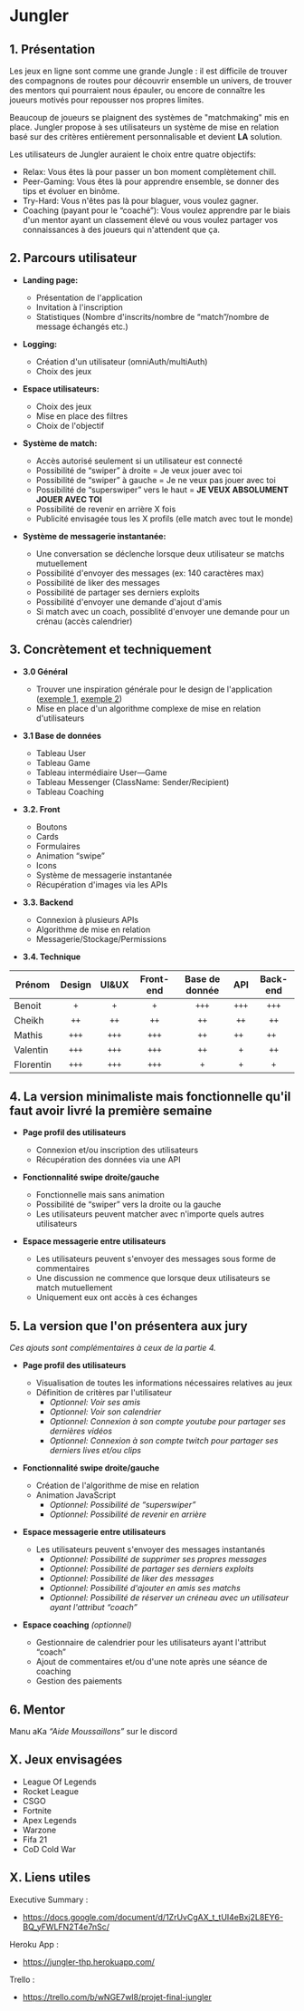 # Jungler 

## 1. Présentation

Les jeux en ligne sont comme une grande Jungle : il est difficile de trouver des compagnons de routes pour découvrir ensemble un univers, de trouver des mentors qui pourraient nous épauler, ou encore de connaître les joueurs motivés pour repousser nos propres limites.

Beaucoup de joueurs se plaignent des systèmes de "matchmaking" mis en place. Jungler propose à ses utilisateurs un système de mise en relation basé sur des critères entièrement personnalisable et devient **LA** solution.

Les utilisateurs de Jungler auraient le choix entre quatre objectifs:

* Relax: Vous êtes là pour passer un bon moment complètement chill.
* Peer-Gaming: Vous êtes là pour apprendre ensemble, se donner des tips et évoluer en binôme.
* Try-Hard: Vous n'êtes pas là pour blaguer, vous voulez gagner.
* Coaching (payant pour le “coaché”): Vous voulez apprendre par le biais d'un mentor ayant un classement élevé ou vous voulez partager vos connaissances à des joueurs qui n'attendent que ça.



## 2. Parcours utilisateur

* **Landing page:** 
    * Présentation de l'application
    * Invitation à l'inscription
	* Statistiques (Nombre d'inscrits/nombre de “match”/nombre de message échangés etc.)

* **Logging:**
    * Création d'un utilisateur (omniAuth/multiAuth)
	* Choix des jeux

* **Espace utilisateurs:**
    * Choix des jeux
	* Mise en place des filtres
	* Choix de l'objectif

* **Système de match:**
    * Accès autorisé seulement si un utilisateur est connecté
	* Possibilité de “swiper” à droite = Je veux jouer avec toi
	* Possibilité de “swiper” à gauche = Je ne veux pas jouer avec toi
	* Possibilité de “superswiper” vers le haut = **JE VEUX ABSOLUMENT JOUER AVEC TOI**
	* Possibilité de revenir en arrière X fois
	* Publicité envisagée tous les X profils (elle match avec tout le monde)

* **Système de messagerie instantanée:**
    * Une conversation se déclenche lorsque deux utilisateur se matchs mutuellement
	* Possibilité d'envoyer des messages (ex: 140 caractères max)
	* Possibilité de liker des messages
	* Possibilité de partager ses derniers exploits
	* Possibilité d'envoyer une demande d'ajout d'amis
	* Si match avec un coach, possiblité d'envoyer une demande pour un crénau (accès calendrier)




## 3. Concrètement et techniquement

* **3.0 Général**

    * Trouver une inspiration générale pour le design de l'application ([exemple 1](https://dribbble.com/shots/15661139-PlayStation-Dashboard), [exemple 2](https://dribbble.com/shots/14196209-Gamer-Game-Launcher-App))
    * Mise en place d'un algorithme complexe de mise en relation d'utilisateurs

* **3.1 Base de données**

    * Tableau User
	* Tableau Game
	* Tableau intermédiaire User—Game
	* Tableau Messenger (ClassName: Sender/Recipient)
	* Tableau Coaching

* **3.2. Front**

    * Boutons
	* Cards
	* Formulaires
	* Animation “swipe”
	* Icons
	* Système de messagerie instantanée
	* Récupération d'images via les APIs

* **3.3. Backend**

    * Connexion à plusieurs APIs
	* Algorithme de mise en relation
	* Messagerie/Stockage/Permissions

* **3.4. Technique**

| Prénom    | Design | UI&UX | Front-end | Base de donnée | API   | Back-end |
| --------- |:------:|:-----:|:---------:|:--------------:|:-----:|:--------:|
| Benoit    | `+`    | `+`   | `+`       | `+++`          | `+++` | `+++`    | 
| Cheikh    | `++`   | `++`  | `++`      | `++`           | `++`  | `++`     |
| Mathis    | `+++`  | `+++` | `+++`     | `++`           | `++ ` | `++ `    |    
| Valentin  | `+++`  | `+++` | `+++`     | `++`           | `+`   | `++`     | 
| Florentin | `+++`  | `+++` | `+++`     | `+`            | `+`   | `+`      |       




## 4. La version minimaliste mais fonctionnelle qu'il faut avoir livré la première semaine

* **Page profil des utilisateurs**

    * Connexion et/ou inscription des utilisateurs
    * Récupération des données via une API

* **Fonctionnalité swipe droite/gauche**

    * Fonctionnelle mais sans animation
	* Possibilité de “swiper” vers la droite ou la gauche
	* Les utilisateurs peuvent matcher avec n'importe quels autres utilisateurs

* **Espace messagerie entre utilisateurs**

    * Les utilisateurs peuvent s'envoyer des messages sous forme de commentaires
	* Une discussion ne commence que lorsque deux utilisateurs se match mutuellement
    * Uniquement eux ont accès à ces échanges




## 5. La version que l'on présentera aux jury

*Ces ajouts sont complémentaires à ceux de la partie 4.*

* **Page profil des utilisateurs**

    * Visualisation de toutes les informations nécessaires relatives au jeux
    * Définition de critères par l'utilisateur
        * *Optionnel: Voir ses amis*
	    * *Optionnel: Voir son calendrier*
		* *Optionnel: Connexion à son compte youtube pour partager ses dernières vidéos*
		* *Optionnel: Connexion à son compte twitch pour partager ses derniers lives et/ou clips*

* **Fonctionnalité swipe droite/gauche**

	* Création de l'algorithme de mise en relation
	* Animation JavaScript
	    * *Optionnel: Possibilité de “superswiper”*
	    * *Optionnel: Possibilité de revenir en arrière*

* **Espace messagerie entre utilisateurs**

    * Les utilisateurs peuvent s'envoyer des messages instantanés
        * *Optionnel: Possibilité de supprimer ses propres messages*
	    * *Optionnel: Possibilité de partager ses derniers exploits*
	    * *Optionnel: Possibilité de liker des messages*
	    * *Optionnel: Possibilité d'ajouter en amis ses matchs*
	    * *Optionnel: Possibilité de réserver un créneau avec un utilisateur ayant l'attribut “coach”*

* **Espace coaching** *(optionnel)*

	* Gestionnaire de calendrier pour les utilisateurs ayant l'attribut “coach”
    * Ajout de commentaires et/ou d'une note après une séance de coaching
	* Gestion des paiements




## 6. Mentor

Manu aKa *“Aide Moussaillons”* sur le discord

## X. Jeux envisagées

* League Of Legends
* Rocket League
* CSGO
* Fortnite
* Apex Legends
* Warzone
* Fifa 21
* CoD Cold War

## X. Liens utiles

Executive Summary :
* https://docs.google.com/document/d/1ZrUvCgAX_t_tUI4eBxj2L8EY6-BQ_yFWLFN2T4e7nSc/

Heroku App : 
* https://jungler-thp.herokuapp.com/

Trello : 
* https://trello.com/b/wNGE7wl8/projet-final-jungler
